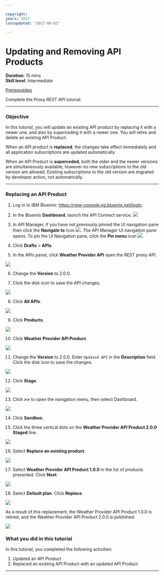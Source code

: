 ```yaml
---
 
copyright:
years: 2017
lastupdated: "2017-08-01"
 
---
```

# Updating and Removing API Products
**Duration**: 15 mins  
**Skill level**: Intermediate  

[Prerequisites](https://github.com/ibm-apiconnect/getting-started/blob/master/bluemix/0-prereq/README.md)

Complete the Proxy REST API tutorial.

---
### Objective
In this tutorial, you will update an existing API product by replacing it with a newer one, and also by superceding it with a newer one.  You will retire and delete an existing API Product.

When an API product is **replaced**, the changes take effect immediately and all application subscriptions are updated automatically.  

When an API Product is **superceded**, both the older and the newer versions are simultaneously available; however no new subscriptions to the old version are allowed.  Existing subscriptions to the old version are migrated by developer action, not automatically.


---
### Replacing an API Product
1. Log in to IBM Bluemix: https://new-console.ng.bluemix.net/login.

2. In the Bluemix **Dashboard**, launch the API Connect service.
![](images/Bluemix.png)

3. In API Manager, if you have not previously pinned the UI navigation pane then click the **Navigate to** icon ![](images/navigate-to.png).  The API Manager UI navigation pane opens. To pin the UI Navigation pane, click the **Pin menu** icon ![](images/pinned.png).

4. Click **Drafts** > **APIs**.

5. In the APIs panel, click **Weather Provider API** open the REST proxy API.  


![](images/rep-api-list.png)


6. Change the **Version** to 2.0.0.  

7. Click the disk icon to save the API changes.  


![](images/rep-change-version.png)


8. Click **All APIs**.  


![](images/newapi2.png)


9. Click **Products**.  


![](images/rep-api-list-2.png)


10.	Click **Weather Provider API Product**.  


![](images/rep-draft-prod-list.png)



11.	Change the **Version** to 2.0.0. Enter ``Updated API`` in the **Description** field.  Click the disk icon to save the changes.  


![](images/rep-update-prod.png)


12.	Click **Stage**.  


![](images/rep-stage-prod-2.png)


13.	Click **>>** to open the navigation menu, then select Dashboard.  


![](images/rep-dashboard.png)


14.	Click **Sandbox**.  


15.	Click the three vertical dots on the **Weather Provider API Product 2.0.0 Staged** line.  


![](images/rep-dash-prod-list-2.png)


16.	Select **Replace an existing product**.  


![](images/rep-replace-prod.png)


17.	Select **Weather Provider API Product 1.0.0** in the list of products presented.  Click **Next**.  


![](images/rep-replace-dialog.png)

18.	Select **Default plan**.  Click **Replace**.  


![](images/rep-replace-dialog-2.png)

As a result of this replacement, the Weather Provider API Product 1.0.0 is retired, and the Weather Provider API Product 2.0.0
 is published.  

 
 ![](images/rep-prod-retired.png) 
 

### What you did in this tutorial
In this tutorial, you completed the following activities:
1. Updated an API Product
2. Replaced an existing API Product with an updated API Product

---
